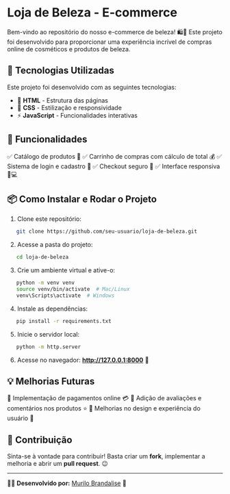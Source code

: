 #    Loja de Beleza - E-commerce 

Bem-vindo ao repositório do nosso e-commerce de beleza! 🛍️💖 Este projeto foi desenvolvido para proporcionar uma experiência incrível de compras online de cosméticos e produtos de beleza. 

## 🚀 Tecnologias Utilizadas

Este projeto foi desenvolvido com as seguintes tecnologias:

- 🎨 **HTML** - Estrutura das páginas
- 💅 **CSS** - Estilização e responsividade
- ⚡ **JavaScript** - Funcionalidades interativas

## 🎯 Funcionalidades

✅ Catálogo de produtos 🛒
✅ Carrinho de compras com cálculo de total 💰
✅ Sistema de login e cadastro 🔑
✅ Checkout seguro 🔐
✅ Interface responsiva 📱💻

## 📦 Como Instalar e Rodar o Projeto

1. Clone este repositório:
```bash
   git clone https://github.com/seu-usuario/loja-de-beleza.git
```
2. Acesse a pasta do projeto:
```bash
   cd loja-de-beleza
```
3. Crie um ambiente virtual e ative-o:
```bash
   python -m venv venv
   source venv/bin/activate  # Mac/Linux
   venv\Scripts\activate  # Windows
```
4. Instale as dependências:
```bash
   pip install -r requirements.txt
```
5. Inicie o servidor local:
```bash
   python -m http.server
```
6. Acesse no navegador: **http://127.0.0.1:8000** 🚀

## 💡 Melhorias Futuras

🔹 Implementação de pagamentos online 💳
🔹 Adição de avaliações e comentários nos produtos ⭐
🔹 Melhorias no design e experiência do usuário 🎨

## 📌 Contribuição

Sinta-se à vontade para contribuir! Basta criar um **fork**, implementar a melhoria e abrir um **pull request**. 😉

---

👩‍💻 **Desenvolvido por:** [Murilo Brandalise](https://github.com/MuriloBrandaliseDev/) 🌟
